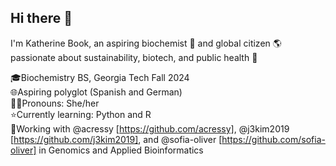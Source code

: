 ## Hi there 👋

I'm Katherine Book, an aspiring biochemist 🧪 and global citizen 🌎 passionate about sustainability, biotech, and public health 🌱

🎓Biochemistry BS, Georgia Tech Fall 2024  
🌐Aspiring polyglot (Spanish and German)  
👩‍🔬Pronouns: She/her  
⭐️Currently learning: Python and R  
🧬Working with @acressy [https://github.com/acressy], @j3kim2019 [https://github.com/j3kim2019], and @sofia-oliver [https://github.com/sofia-oliver] in Genomics and Applied Bioinformatics
<!--
**kbook6/kbook6** is a ✨ _special_ ✨ repository because its `README.md` (this file) appears on your GitHub profile.

Here are some ideas to get you started:

- 🔭 I’m currently working on ...
- 🌱 I’m currently learning ...
- 👯 I’m looking to collaborate on ...
- 🤔 I’m looking for help with ...
- 💬 Ask me about ...
- 📫 How to reach me: ...
- 😄 Pronouns: ...
- ⚡ Fun fact: ...
-->
